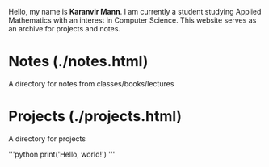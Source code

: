 Hello, my name is **Karanvir Mann**. I am currently a student studying Applied Mathematics with an interest in Computer Science. This website serves as an archive for projects and notes. 

# Notes (./notes.html)
A directory for notes from classes/books/lectures

# Projects (./projects.html)
A directory for projects 

'''python
print('Hello, world!')
'''





